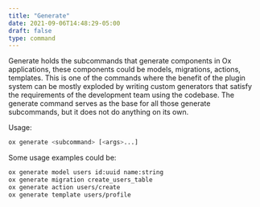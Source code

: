 ```yaml
---
title: "Generate"
date: 2021-09-06T14:48:29-05:00
draft: false
type: command
---
```


Generate holds the subcommands that generate components in Ox applications, these components could be models, migrations, actions, templates. This is one of the commands where the benefit of the plugin system can be mostly exploded by writing custom generators that satisfy the requirements of the development team using the codebase. The generate command serves as the base for all those generate subcommands, but it does not do anything on its own.

Usage: 
```sh
ox generate <subcommand> [<args>...]
```

Some usage examples could be:
```sh
ox generate model users id:uuid name:string 
ox generate migration create_users_table
ox generate action users/create
ox generate template users/profile
```


